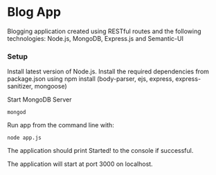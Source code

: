 # Blog App

Blogging application created using RESTful routes and the following technologies:
Node.js, MongoDB, Express.js and Semantic-UI

### Setup
Install latest version of Node.js.
Install the required dependencies from package.json using npm install (body-parser, ejs, express, express-sanitizer, mongoose)

Start MongoDB Server
```shell
mongod
```

Run app from the command line with:
```shell
node app.js
```
The application should print Started! to the console if successful.

The application will start at port 3000 on localhost.
